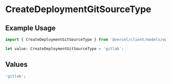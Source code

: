 # CreateDeploymentGitSourceType

## Example Usage

```typescript
import { CreateDeploymentGitSourceType } from '@vercel/client/models/operations';

let value: CreateDeploymentGitSourceType = 'gitlab';
```

## Values

```typescript
'gitlab';
```

